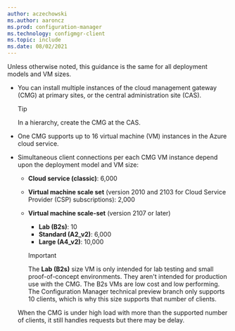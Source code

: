 ```yaml
---
author: aczechowski
ms.author: aaroncz
ms.prod: configuration-manager
ms.technology: configmgr-client
ms.topic: include
ms.date: 08/02/2021
---
```


Unless otherwise noted, this guidance is the same for all deployment models and VM sizes.

- You can install multiple instances of the cloud management gateway (CMG) at primary sites, or the central administration site (CAS).

    > [!TIP]
    > In a hierarchy, create the CMG at the CAS.

- One CMG supports up to 16 virtual machine (VM) instances in the Azure cloud service.

- Simultaneous client connections per each CMG VM instance depend upon the deployment model and VM size:

  - **Cloud service (classic)**: 6,000

  - **Virtual machine scale set** (version 2010 and 2103 for Cloud Service Provider (CSP) subscriptions): 2,000

  - **Virtual machine scale-set** (version 2107 or later)<!-- 3555749 -->

    - **Lab (B2s)**: 10
    - **Standard (A2_v2)**: 6,000
    - **Large (A4_v2)**: 10,000

    > [!IMPORTANT]
    > The **Lab (B2s)** size VM is only intended for lab testing and small proof-of-concept environments. They aren't intended for production use with the CMG. The B2s VMs are low cost and low performing. The Configuration Manager technical preview branch only supports 10 clients, which is why this size supports that number of clients.

  When the CMG is under high load with more than the supported number of clients, it still handles requests but there may be delay.
